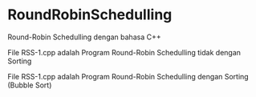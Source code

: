 # RoundRobinSchedulling
Round-Robin Schedulling dengan bahasa C++

File RSS-1.cpp adalah Program Round-Robin Schedulling tidak dengan Sorting

File RSS-1.cpp adalah Program Round-Robin Schedulling dengan Sorting (Bubble Sort)
